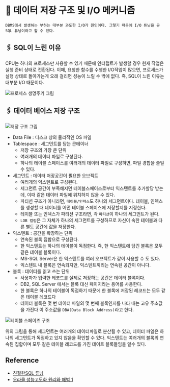 # 🧷 데이터 저장 구조 및 I/O 메커니즘

    DBMS에서 발생하는 부하는 대부분 과도한 I/O가 원인이다. 그렇기 때문에 I/O 튜닝을 곧 SQL 튜닝이라고 할 수 있다.

## 🖇️ SQL이 느린 이유

CPU는 하나의 프로세스만 사용할 수 있기 때문에 인터럽트가 발생할 경우 현재 작업은 실행 준비 상태로 전환된다. 이때, 요청한 함수를 수행한 I/O작업이 많으면, 프로세스가 실행 상태로 돌아가는게 오래 걸리면 성능이 느릴 수 밖에 없다. 즉, 
SQL이 느린 이유는 대부분 I/O 때문이다. 

![프로세스 생명주기 그림](https://zitoc.com/wp-content/uploads/2019/02/process-state.png)

## 🖇️ 데이터 베이스 저장 구조

![저장 구조 그림](https://docs.oracle.com/en/database/oracle/oracle-database/19/cncpt/img/cncpt227.gif)

- Data File : 디스크 상의 물리적인 OS 파일
- Tablespace : 세그먼트를 담는 콘테이너
  - 저장 구조의 가장 큰 단위
  - 여러개의 데이터 파일로 구성된다.
  - 하나의 테이블 스페이스를 여러개의 데이터 파일로 구성하면, 파일 경합을 줄일 수 있다.
- 세그먼트 : 데이터 저장공간이 필요한 오브젝트
  - 여러개의 익스텐트로 구성된다. 
  - 세그먼트 공간이 부족해지면 테이블스페이스로부터 익스텐트를 추가할당 받는데, 이때 같은 데이터 파일에 위치하지 않을 수 있다.
  - 파티션 구조가 아니라면, `테이블/인덱스`도 하나의 세그먼트이다. 테이블, 인덱스를 생성할 때 데이터를 어떤 테이블 스페이스에 저장할지를 지정한다.
  - 테이블 또는 인덱스가 파티션 구조라면, 각 `파티션`이 하나의 세그먼트가 된다.
  - `LOB 컬럼`은 그 자체가 하나의 세그먼트를 구성하므로 자신이 속한 테이블과 다른 별도 공간에 값을 저장한다.
- 익스텐트 : 공간을 확장하는 단위
  - 연속된 블록 집합으로 구성된다.
  - 한 익스텐트는 하나의 테이블이 독점한다. 즉, 한 익스텐트에 담긴 블록은 모두 같은 테이블 블록이다.
  - MS-SQL Server은 한 익스텐트를 여러 오브젝트가 같이 사용할 수 도 있다.
  - 익스텐트 내 블록은 연속되지만, 익스텐트끼리는 연속된 공간이 아니다.
- 블록 : 데이터를 읽고 쓰는 단위
  - 사용자가 입력한 레코드를 실제로 저장하는 공간은 데이터 블록이다. 
  - DB2, SQL Server 에서는 블록 대신 페이지라는 용어를 사용한다. 
  - 한 블록은 하나의 테이블이 독점하기 때문에 한 블록에 저장된 레코드는 모두 같은 테이블 레코드다
  - 데이터 블록은 몇 번 데이터 파일의 몇 번째 블록인지를 나타 내는 고유 주소값을 가진다 이 주소값을 `DBA(Data Block Address)`라고 한다.

![테이블 스페이즈 구조](https://drive.google.com/thumbnail?id=1ceuc3rjeJN-Zuc_7W01_gezbxnDrSEBJ&sz=w1000)

위의 그림을 통해 세그먼트는 여러개의 데이터파일로 분산될 수 있고, 데이터 파일은 하나의 세그먼트가 독점하고 있지 않음을 확인할 수 있다. 익스텐트는 여러개의 블록의 연속된 집합이며 모두 같은 테이블 레코드를 가진 데이트 블록들임을 알수 있다. 
    

## Reference

- [친절한SQL 튜닝](https://product.kyobobook.co.kr/detail/S000001975837)
- [오라클 성능고도화 원리와 해법 1](https://product.kyobobook.co.kr/detail/S000061696047)